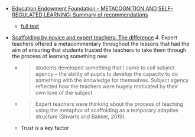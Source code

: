 * [Education Endowment Foundation - METACOGNITION AND SELF-REGULATED LEARNING: Summary of recommendations](https://educationendowmentfoundation.org.uk/public/files/Publications/Metacognition/Summary_of_recommendations_poster.pdf)
    * [full text](https://educationendowmentfoundation.org.uk/public/files/Publications/Metacognition/EEF_Metacognition_and_self-regulated_learning.pdf)


* [Scaffolding by novice and expert teachers: The difference](https://impact.chartered.college/article/scaffolding-by-novice-expert-teachers-difference/)
    4. Expert teachers offered a metacommentary throughout the lessons that had the aim of ensuring that students trusted the teachers to take them through the process of learning something new
    * > students developed something that I came to call subject agency – the ability of pupils to develop the capacity to do something with the knowledge for themselves. Subject agency reflected how the teachers were hugely motivated by their own love of the subject
    * > Expert teachers were thinking about the process of teaching using the metaphor of scaffolding as a temporary adaptive structure (Shvarts and Bakker, 2019).
    * _Trust_ is a key factor
